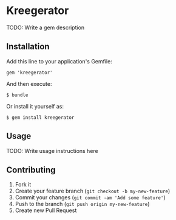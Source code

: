 # Kreegerator

TODO: Write a gem description

## Installation

Add this line to your application's Gemfile:

    gem 'kreegerator'

And then execute:

    $ bundle

Or install it yourself as:

    $ gem install kreegerator

## Usage

TODO: Write usage instructions here

## Contributing

1. Fork it
2. Create your feature branch (`git checkout -b my-new-feature`)
3. Commit your changes (`git commit -am 'Add some feature'`)
4. Push to the branch (`git push origin my-new-feature`)
5. Create new Pull Request
